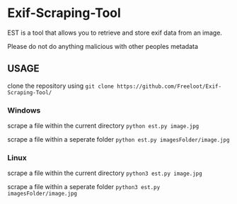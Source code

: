 # Exif-Scraping-Tool
EST is a tool that allows you to retrieve and store exif data from an image.

Please do not do anything malicious with other peoples metadata

## USAGE

clone the repository using ```git clone https://github.com/Freeloot/Exif-Scraping-Tool/```

### Windows
scrape a file within the current directory ```python est.py image.jpg```

scrape a file within a seperate folder ```python est.py imagesFolder/image.jpg```
<br>
### Linux
scrape a file within the current directory ```python3 est.py image.jpg```

scrape a file within a seperate folder ```python3 est.py imagesFolder/image.jpg```
